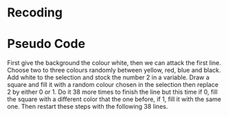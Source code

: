 # Recoding
# Pseudo Code
First give the background the colour white, then we can attack the first line. Choose two to three colours randomly between yellow, red, blue and black. Add white to the selection and stock the number 2 in a variable. Draw a square and fill it with a random colour chosen in the selection then replace 2 by either 0 or 1. Do it 38 more times to finish the line but this time if 0, fill the square with a different color that the one before, if 1, fill it with the same one. Then restart these steps with the following 38 lines.
